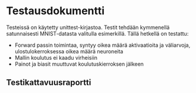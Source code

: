 # Testausdokumentti

Testeissä on käytetty unittest-kirjastoa. Testit tehdään kymmenellä satunnaisesti MNIST-datasta valitulla esimerkillä. Tällä hetkellä on testattu:

- Forward passin toimintaa, syntyy oikea määrä aktivaatioita ja väliarvoja, ulostulokerroksessa oikea määrä neuroneita
- Mallin koulutus ei kaadu virheisiin
- Painot ja biasit muuttuvat koulutuskierroksen jälkeen

## Testikattavuusraportti

